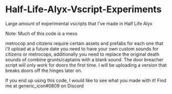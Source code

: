# Half-Life-Alyx-Vscript-Experiments
Large amount of experimental vscripts that I've made in Half Life Alyx

Note: Much of this code is a mess

metrocop and citizens require certain assets and prefabs for each one that i'll upload at a future date
  you need to have your own custom sounds for citizens or metrocops, additionally you need to replace the original death sounds of combine grunts/captains with a blank sound.
The door breacher script will only work for doors the first time. I will be uploading a version that breaks doors off the hinges later on.

If you end up using this code, I would like to see what you made with it!
  Find me at generic_icon#0809 on Discord
